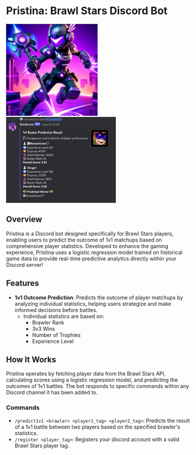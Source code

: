 # Pristina: Brawl Stars Discord Bot
<p>
  <img src="img/pristina.jpeg" width="250" alt="Pristina" style="margin-right: 10px;"/>
  <img src="img/botpic.png" width="300" alt="BotPic"/>
</p>

## Overview
Pristina is a Discord bot designed specifically for Brawl Stars players, enabling users to predict the outcome of 1v1 matchups based on comprehensive player statistics. Developed to enhance the gaming experience, Pristina uses a logistic regression model trained on historical game data to provide real-time predictive analytics directly within your Discord server!

## Features
- **1v1 Outcome Prediction**: Predicts the outcome of player matchups by analyzing individual statistics, helping users strategize and make informed decisions before battles.
    - Individual statistics are based on:
        - Brawler Rank
        - 3v3 Wins
        - Number of Trophies
        - Experience Level

## How It Works
Pristina operates by fetching player data from the Brawl Stars API, calculating scores using a logistic regression model, and predicting the outcomes of 1v1 battles. The bot responds to specific commands within any Discord channel it has been added to.

### Commands
- `/predict1v1 <brawler> <player1_tag> <player2_tag>`: Predicts the result of a 1v1 battle between two players based on the specified brawler's statistics.
- `/register <player_tag>`: Registers your discord account with a valid Brawl Stars player tag.

